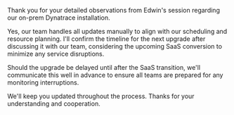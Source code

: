 Thank you for your detailed observations from Edwin's session regarding our on-prem Dynatrace installation.

Yes, our team handles all updates manually to align with our scheduling and resource planning. I'll confirm the timeline for the next upgrade after discussing it with our team, considering the upcoming SaaS conversion to minimize any service disruptions.

Should the upgrade be delayed until after the SaaS transition, we'll communicate this well in advance to ensure all teams are prepared for any monitoring interruptions.

We'll keep you updated throughout the process. Thanks for your understanding and cooperation.
